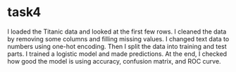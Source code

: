 # task4
I loaded the Titanic data and looked at the first few rows. I cleaned the data by removing some columns and filling missing values. I changed text data to numbers using one-hot encoding. Then I split the data into training and test parts. I trained a logistic model and made predictions. At the end, I checked how good the model is using accuracy, confusion matrix, and ROC curve.
